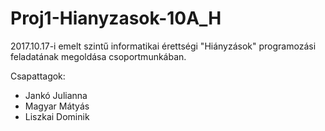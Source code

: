 # Proj1-Hianyzasok-10A_H
2017.10.17-i emelt szintű informatikai érettségi "Hiányzások" programozási feladatának megoldása csoportmunkában.

Csapattagok:
* Jankó Julianna
* Magyar Mátyás
* Liszkai Dominik